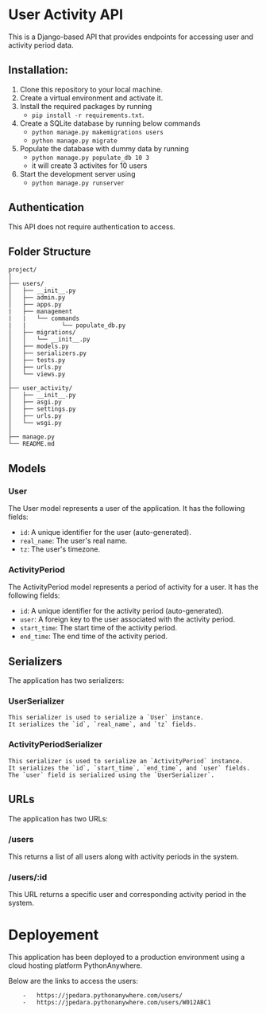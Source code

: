 # User Activity API
This is a Django-based API that provides endpoints for accessing user and activity period data.

## Installation:

1.  Clone this repository to your local machine.
2.  Create a virtual environment and activate it.
3.  Install the required packages by running 
    -   `pip install -r requirements.txt`.
4.  Create a SQLite database by running below commands
    -   `python manage.py makemigrations users`
    -   `python manage.py migrate`  
5.  Populate the database with dummy data by running 
    -   `python manage.py populate_db 10 3` 
    -    it will create 3 activites for 10 users
6.  Start the development server using 
    -   `python manage.py runserver`

## Authentication
This API does not require authentication to access.

## Folder Structure
```
project/
│
├── users/
│   ├── __init__.py
│   ├── admin.py
│   ├── apps.py
|   ├── management
|   |   └── commands
|   |          └── populate_db.py
│   ├── migrations/
│   │   └── __init__.py
│   ├── models.py
│   ├── serializers.py
│   ├── tests.py
│   ├── urls.py
│   └── views.py
│
├── user_activity/
│   ├── __init__.py
│   ├── asgi.py
│   ├── settings.py
│   ├── urls.py
│   └── wsgi.py
│
├── manage.py
└── README.md
```

## Models

### User

The User model represents a user of the application. It has the following fields:

-   `id`: A unique identifier for the user (auto-generated).
-   `real_name`: The user's real name.
-   `tz`: The user's timezone.

### ActivityPeriod

The ActivityPeriod model represents a period of activity for a user. It has the following fields:

-   `id`: A unique identifier for the activity period (auto-generated).
-   `user`: A foreign key to the user associated with the activity period.
-   `start_time`: The start time of the activity period.
-   `end_time`: The end time of the activity period.




## Serializers

The application has two serializers:

### UserSerializer

    This serializer is used to serialize a `User` instance.   
    It serializes the `id`, `real_name`, and `tz` fields.

### ActivityPeriodSerializer

    This serializer is used to serialize an `ActivityPeriod` instance.   
    It serializes the `id`, `start_time`, `end_time`, and `user` fields.     
    The `user` field is serialized using the `UserSerializer`.                 
    

## URLs
The application has two URLs:

### /users
This returns a list of all users along with activity periods in the system.

### /users/:id
This URL returns a specific user and corresponding activity period in the system.


# Deployement

This application has been deployed to a production environment using a cloud hosting platform PythonAnywhere.       

Below are the links to access the users:
```
    -   https://jpedara.pythonanywhere.com/users/
    -   https://jpedara.pythonanywhere.com/users/W012ABC1
```
